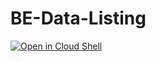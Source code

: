 # BE-Data-Listing

  [![Open in Cloud Shell](https://gstatic.com/cloudssh/images/open-btn.svg)](https://shell.cloud.google.com/cloudshell/editor?cloudshell_git_repo=git@github.com:Tilak-D360/BE-Data-Listing.git)
